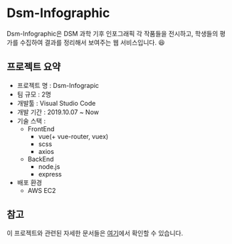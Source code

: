 # Dsm-Infographic

Dsm-Infographic은 DSM 과학 기후 인포그래픽 각 작품들을 전시하고, 학생들의 평가를 수집하여 결과를 정리해서 보여주는 웹 서비스입니다. :laughing:  

## 프로젝트 요약

- 프로젝트 명 : Dsm-Infograpic
- 팀 규모 : 2명
- 개발툴 : Visual Studio Code
- 개발 기간 : 2019.10.07 ~ Now
- 기술 스택 : 
  - FrontEnd
    - vue(+ vue-router, vuex)
    - scss
    - axios
  - BackEnd
    - node.js
    - express
- 배포 환경
  - AWS EC2

## 참고

이 프로젝트와 관련된 자세한 문서들은 [여기](./doc/README.md)에서 확인할 수 있습니다.